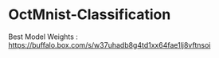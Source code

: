 # OctMnist-Classification

Best Model Weights : https://buffalo.box.com/s/w37uhadb8g4td1xx64fae1lj8vftnsoi
